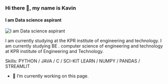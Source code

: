 ### Hi there 👋, my name is Kavin
#### I am Data science aspirant
![I am Data science aspirant](https://miro.medium.com/max/974/1*qzvOZZgHq_allGVXq8RWeQ.png)

I am currently studying at the KPR institute of engineering and technology. I am currently studying  BE . computer science of engineering and technology at KPR institute  of Engineering and Technology.

Skills: PYTHON / JAVA / C / SCI-KIT LEARN / NUMPY / PANDAS / STREAMLIT

- 🔭 I’m currently working on this page. 





